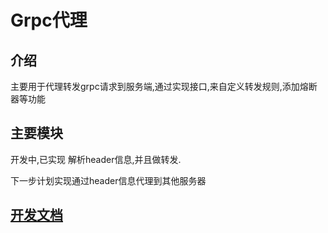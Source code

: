 Grpc代理
=============

## 介绍

主要用于代理转发grpc请求到服务端,通过实现接口,来自定义转发规则,添加熔断器等功能

## 主要模块
开发中,已实现 解析header信息,并且做转发.

下一步计划实现通过header信息代理到其他服务器

## [开发文档]()